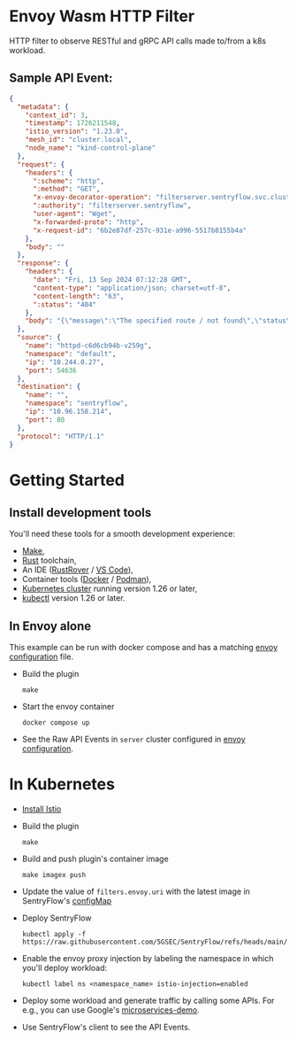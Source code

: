# Envoy Wasm HTTP Filter

HTTP filter to observe RESTful and gRPC API calls made to/from a k8s workload.

## Sample API Event:

```json
{
  "metadata": {
    "context_id": 3,
    "timestamp": 1726211548,
    "istio_version": "1.23.0",
    "mesh_id": "cluster.local",
    "node_name": "kind-control-plane"
  },
  "request": {
    "headers": {
      ":scheme": "http",
      ":method": "GET",
      "x-envoy-decorator-operation": "filterserver.sentryflow.svc.cluster.local:80/*",
      ":authority": "filterserver.sentryflow",
      "user-agent": "Wget",
      "x-forwarded-proto": "http",
      "x-request-id": "6b2e87df-257c-931e-a996-5517b8155b4a"
    },
    "body": ""
  },
  "response": {
    "headers": {
      "date": "Fri, 13 Sep 2024 07:12:28 GMT",
      "content-type": "application/json; charset=utf-8",
      "content-length": "63",
      ":status": "404"
    },
    "body": "{\"message\":\"The specified route / not found\",\"status\":\"failed\"}"
  },
  "source": {
    "name": "httpd-c6d6cb94b-v259g",
    "namespace": "default",
    "ip": "10.244.0.27",
    "port": 54636
  },
  "destination": {
    "name": "",
    "namespace": "sentryflow",
    "ip": "10.96.158.214",
    "port": 80
  },
  "protocol": "HTTP/1.1"
}
```

# Getting Started

## Install development tools

You'll need these tools for a smooth development experience:

- [Make](https://www.gnu.org/software/make/#download),
- [Rust](https://www.rust-lang.org/tools/install) toolchain,
- An IDE ([RustRover](https://www.jetbrains.com/rust/) / [VS Code](https://code.visualstudio.com/download)),
- Container tools ([Docker](https://www.docker.com/) / [Podman](https://podman.io/)),
- [Kubernetes cluster](https://kubernetes.io/docs/setup/) running version 1.26 or later,
- [kubectl](https://kubernetes.io/docs/tasks/tools/#kubectl) version 1.26 or later.

## In Envoy alone

This example can be run with docker compose and has a matching [envoy configuration](envoy.yaml) file.

- Build the plugin
  ```shell
  make
  ```

- Start the envoy container
  ```shell
  docker compose up
  ```

- See the Raw API Events in `server` cluster configured in [envoy configuration](envoy.yaml).

# In Kubernetes

- [Install Istio](https://istio.io/latest/docs/setup/install/)
- Build the plugin
  ```shell
  make
  ```

- Build and push plugin's container image
  ```shell
  make imagex push
  ```

- Update the value of `filters.envoy.uri` with the latest image in
  SentryFlow's [configMap](https://github.com/5GSEC/SentryFlow/blob/main/deployments/sentryflow.yaml#L68)

- Deploy SentryFlow
  ```shell
  kubectl apply -f https://raw.githubusercontent.com/5GSEC/SentryFlow/refs/heads/main/deployments/sentryflow.yaml
  ```

- Enable the envoy proxy injection by labeling the namespace in which you'll deploy workload:
  ```shell
  kubectl label ns <namespace_name> istio-injection=enabled
  ```
- Deploy some workload and generate traffic by calling some APIs. For e.g., you can use
  Google's [microservices-demo](https://github.com/GoogleCloudPlatform/microservices-demo).

- Use SentryFlow's client to see the API Events. 